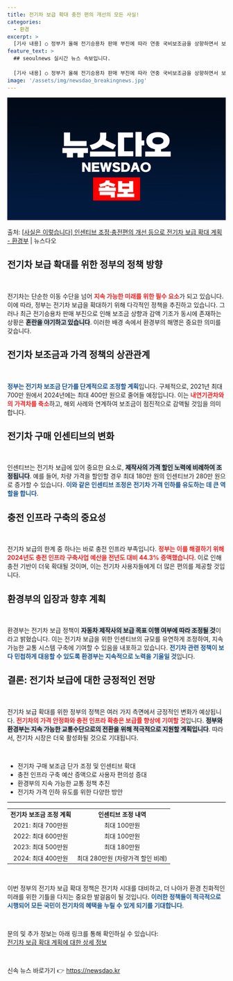 ```yaml
---
title: 전기차 보급 확대 충전 편의 개선의 모든 사실!
categories:
  - 환경
excerpt: >
  [기사 내용] ○ 정부가 올해 전기승용차 판매 부진에 따라 연중 국비보조금을 상향하면서 보조금 단가 감액기조…
feature_text: >
  ## seoulnews 실시간 뉴스 속보입니다.

  [기사 내용] ○ 정부가 올해 전기승용차 판매 부진에 따라 연중 국비보조금을 상향하면서 보조금 단가 감액기조…
image: '/assets/img/newsdao_breakingnews.jpg'
---
```


![뉴스다오 속보](/assets/img/newsdao_breakingnews.jpg)

<p>출처: <a href="https://newsdao.kr/2090" rel="dofollow">[사실은 이렇습니다] 인센티브 조정·충전편의 개선 등으로 전기차 보급 확대 계획 - 환경부</a> | 뉴스다오</p>

<h2 data-ke-size="size26">전기차 보급 확대를 위한 정부의 정책 방향</h2>

<p data-ke-size="size16">&nbsp;</p> 

전기차는 단순한 이동 수단을 넘어 <b><span style="color: #ee2323;">지속 가능한 미래를 위한 필수 요소</span></b>가 되고 있습니다. 이에 따라, 정부는 전기차 보급을 확대하기 위해 다각적인 정책을 추진하고 있습니다. 그러나 최근 전기승용차 판매 부진으로 인해 보조금 상향과 감액 기조가 동시에 존재하는 상황은 <b><span style="background-color: #21538527;">혼란을 야기하고 있습니다</span></b>. 이러한 배경 속에서 환경부의 해명은 중요한 의미를 갖습니다.

<h2 data-ke-size="size26">전기차 보조금과 가격 정책의 상관관계</h2>

<p data-ke-size="size16">&nbsp;</p> 

<b><span style="color: #1a5490;">정부는 전기차 보조금 단가를 단계적으로 조정할 계획</span></b>입니다. 구체적으로, 2021년 최대 700만 원에서 2024년에는 최대 400만 원으로 줄어들 예정입니다. 이는 <b><span style="color: #ee2323;">내연기관차와의 가격차를 축소</span></b>하고, 해외 사례와 연계하여 보조금이 점진적으로 감액될 것임을 의미합니다.

<h2 data-ke-size="size26">전기차 구매 인센티브의 변화</h2>

<p data-ke-size="size16">&nbsp;</p> 

인센티브는 전기차 보급에 있어 중요한 요소로, <b><span style="background-color: #21538527;">제작사의 가격 할인 노력에 비례하여 조정됩니다</span></b>. 예를 들어, 차량 가격을 할인할 경우 최대 180만 원의 인센티브가 280만 원으로 증가할 수 있습니다. <b><span style="color: #1a5490;">이와 같은 인센티브 조정은 전기차 가격 인하를 유도하는 데 큰 역할을 합니다</span></b>.

<h2 data-ke-size="size26">충전 인프라 구축의 중요성</h2>

<p data-ke-size="size16">&nbsp;</p>

전기차 보급의 한계 중 하나는 바로 충전 인프라 부족입니다. <b><span style="color: #ee2323;">정부는 이를 해결하기 위해 2024년도 충전 인프라 구축사업 예산을 전년도 대비 44.3% 증액했습니다</span></b>. 이로 인해 충전 기반이 더욱 확대될 것이며, 이는 전기차 사용자들에게 더 많은 편의를 제공할 것입니다.

<h2 data-ke-size="size26">환경부의 입장과 향후 계획</h2>

<p data-ke-size="size16">&nbsp;</p>

환경부는 전기차 보급 정책이 <b><span style="background-color: #21538527;">자동차 제작사의 보급 목표 이행 여부에 따라 조정될 것</span></b>이라고 밝혔습니다. 이는 전기차 보급을 위한 인센티브의 규모를 유연하게 조정하여, 지속 가능한 교통 시스템 구축에 기여할 수 있음을 내포하고 있습니다. <b><span style="color: #1a5490;">전기차 관련 정책이 보다 민첩하게 대응할 수 있도록 환경부는 지속적으로 노력을 기울일 것</span></b>입니다.

<h2 data-ke-size="size26">결론: 전기차 보급에 대한 긍정적인 전망</h2>

<p data-ke-size="size16">&nbsp;</p>

전기차 보급 확대를 위한 정부의 정책은 여러 가지 측면에서 긍정적인 변화가 예상됩니다. <b><span style="color: #ee2323;">전기차의 가격 안정화와 충전 인프라 확충은 보급률 향상에 기여할 것</span></b>입니다. <b><span style="background-color: #21538527;">정부와 환경부는 지속 가능한 교통수단으로의 전환을 위해 적극적으로 지원할 계획입니다</span></b>. 따라서, 전기차 시장은 더욱 활성화될 것으로 기대됩니다. 

<p data-ke-size="size16">&nbsp;</p>

<ul>
    <li>전기차 구매 보조금 단가 조정 및 인센티브 확대</li>
    <li>충전 인프라 구축 예산 증액으로 사용자 편의성 증대</li>
    <li>환경부의 지속 가능한 교통 정책 추진</li>
    <li>전기차 가격 인하 유도를 위한 다양한 방안</li>
</ul>

<hr style="height: 1px; border: none; color: #000; background-color: #000;" />

<table style="width: 100%;">
    <tr>
        <td style="text-align: center; height: 17px;"><b>전기차 보조금 조정 계획</b></td>
        <td style="text-align: center; height: 17px;"><b>인센티브 조정 내역</b></td>
    </tr>
    <tr>
        <td style="text-align: center; height: 17px;">2021: 최대 700만원</td>
        <td style="text-align: center; height: 17px;">최대 100만원</td>
    </tr>
    <tr>
        <td style="text-align: center; height: 17px;">2022: 최대 600만원</td>
        <td style="text-align: center; height: 17px;">최대 100만원</td>
    </tr>
    <tr>
        <td style="text-align: center; height: 17px;">2023: 최대 500만원</td>
        <td style="text-align: center; height: 17px;">최대 180만원</td>
    </tr>
    <tr>
        <td style="text-align: center; height: 17px;">2024: 최대 400만원</td>
        <td style="text-align: center; height: 17px;">최대 280만원 (차량가격 할인 비례)</td>
    </tr>
</table> 

<p data-ke-size="size16">&nbsp;</p> 

이번 정부의 전기차 보급 확대 정책은 전기차 시대를 대비하고, 더 나아가 환경 친화적인 미래를 위한 기틀을 다지는 중요한 발걸음이 될 것입니다. <b><span style="color: #1a5490;">이러한 정책들이 적극적으로 시행되어 모든 국민이 전기차의 혜택을 누릴 수 있게 되기를 기대합니다</span></b>. 

<p data-ke-size="size16">&nbsp;</p> 

문의 및 추가 정보는 아래 링크를 통해 확인하실 수 있습니다:<br>
<a href="https://newsdao.kr/2090">전기차 보급 확대 계획에 대한 상세 정보</a> 

<p data-ke-size="size16">&nbsp;</p> 

신속 뉴스 바로가기 👉 <a href="https://newsdao.kr" rel="dofollow">https://newsdao.kr</a>


